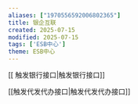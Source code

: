 ```yaml
---
aliases: ["1970556592006802365"]
title: 银企互联
created: 2025-07-15
modified: 2025-07-15
tags: ['ESB中心']
theme: ESB中心
---
```


[[ 触发银行接口|触发银行接口]]

[[触发代发代办接口|触发代发代办接口]]